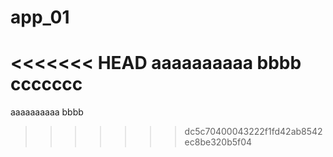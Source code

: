 # app_01
<<<<<<< HEAD
aaaaaaaaaa bbbb
ccccccc
=======
aaaaaaaaaa
bbbb
>>>>>>> dc5c70400043222f1fd42ab8542ec8be320b5f04
